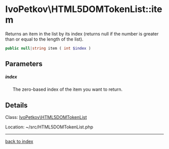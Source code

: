 # IvoPetkov\HTML5DOMTokenList::item

Returns an item in the list by its index (returns null if the number is greater than or equal to the length of the list).

```php
public null|string item ( int $index )
```

## Parameters

##### index

&nbsp;&nbsp;&nbsp;&nbsp;&nbsp;&nbsp;The zero-based index of the item you want to return.

## Details

Class: [IvoPetkov\HTML5DOMTokenList](ivopetkov.html5domtokenlist.class.md)

Location: ~/src/HTML5DOMTokenList.php

---

[back to index](index.md)

